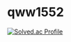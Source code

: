 # qww1552
[![Solved.ac Profile](http://mazassumnida.wtf/api/v2/generate_badge?boj=qww1552)](https://solved.ac/qww1552/)
